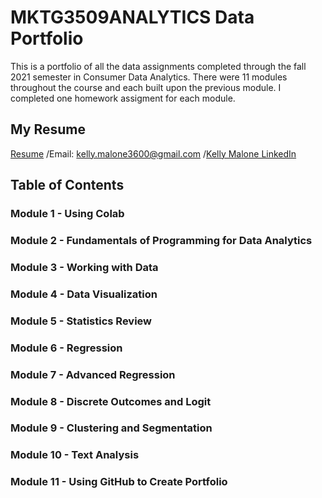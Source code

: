 # MKTG3509ANALYTICS Data Portfolio
This is a portfolio of all the data assignments completed through the fall 2021 semester in Consumer Data Analytics. There were 11 modules throughout the course and each built upon the previous module. I completed one homework assigment for each module. 
## My Resume
[Resume](https://colab.research.google.com/drive/1vuVCaYlz9I5JEMZykasyMGWEIrR5SWuI)
/Email: [kelly.malone3600@gmail.com](mailto:kelly.malone3600@gmail.com)
/[Kelly Malone LinkedIn](linkedin.com/in/kelly-malone3600)

## Table of Contents
### Module 1 - Using Colab

### Module 2 - Fundamentals of Programming for Data Analytics

### Module 3 - Working with Data

### Module 4 - Data Visualization

### Module 5 - Statistics Review

### Module 6 - Regression

### Module 7 - Advanced Regression

### Module 8 - Discrete Outcomes and Logit

### Module 9 - Clustering and Segmentation

### Module 10 - Text Analysis

### Module 11 - Using GitHub to Create Portfolio
